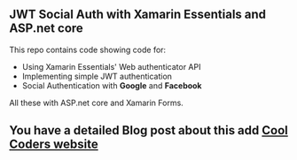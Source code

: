 ## JWT Social Auth with Xamarin Essentials and ASP.net core 

This repo contains code showing code for:
- Using Xamarin Essentials' Web authenticator API
- Implementing simple JWT authentication
- Social Authentication with __Google__ and __Facebook__ 

All these with ASP.net core and Xamarin Forms.

## You have a detailed Blog post about this add [Cool Coders website](https://doumer.me/social-auth-with-xamarin-forms-and-asp-net-core-api/)

